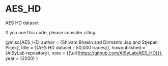 # AES_HD
AES HD dataset


If you use this code, please consider citing:

@misc{AES_HD,
  author = {Shivam Bhasin and Dirmanto Jap and Stjepan Picek},
  title  = {{AES HD dataset - 50\,000 traces}},
  howpublished = {AISyLab repository},
  note   = {{\url{https://github.com/AISyLab/AES_HD}}},
  year   = {2020}
}
